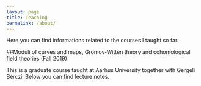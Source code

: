 ```yaml
---
layout: page
title: Teaching
permalink: /about/
---
```

Here you can find informations related to the courses I taught so far.

##Moduli of curves and maps, Gromov-Witten theory and cohomological field theories (Fall 2019)

This is a graduate course taught at Aarhus University together with Gergeli Bérczi. Below you can find lecture notes.
